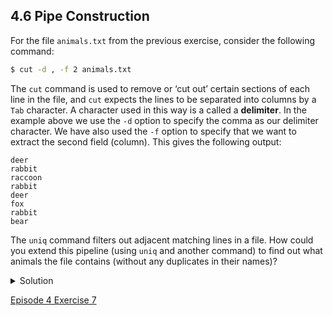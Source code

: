 ## 4.6 Pipe Construction

For the file ```animals.txt``` from the previous exercise, consider the following command:

```bash
$ cut -d , -f 2 animals.txt
```

The ```cut``` command is used to remove or ‘cut out’ certain sections of each line in the file, and ```cut``` expects the lines to be separated into columns by a ```Tab``` character. A character used in this way is a called a **delimiter**. In the example above we use the ```-d``` option to specify the comma as our delimiter character. We have also used the ```-f``` option to specify that we want to extract the second field (column). This gives the following output:

```output
deer
rabbit
raccoon
rabbit
deer
fox
rabbit
bear
```

The ```uniq``` command filters out adjacent matching lines in a file. How could you extend this pipeline (using ```uniq``` and another command) to find out what animals the file contains (without any duplicates in their names)?

<details>
  <summary>
Solution
  </summary>

  <code>
$ cut -d , -f 2 animals.txt | sort | uniq
  </code>
  
  </details>
  
  [Episode 4 Exercise 7](episode4_ex7.md)

